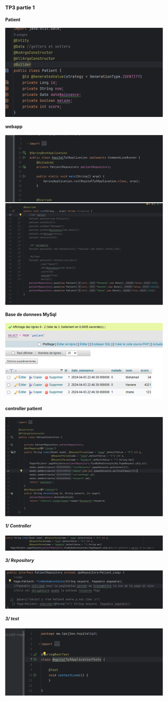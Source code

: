 <h3>TP3 partie 1</h3>
<h4>Patient</h4>
<img src="Captures/EntityPatient.png">

<h4>webapp </h4>
<img src="Captures/webapp1.png">

<img src="Captures/webappgestion.png">
<h4>Base de donnees MySql</h4>

<img src="Captures/PatientmySql.png">

<h4>controller patient</h4>

<img src="Captures/PatientController.png">

<h5>1/ Controller</h5>
<img src="Captures/RecherchePatientController.png">

<h5>3/ Repository</h5>
<img src="Captures/RecherchePatientRepo.png">


<h5>3/ test</h5>
<img src="Captures/test.png">














